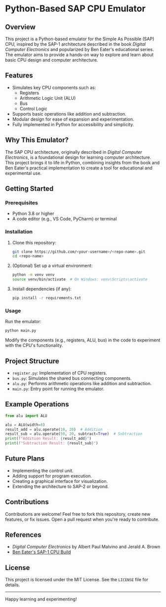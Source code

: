 # Python-Based SAP CPU Emulator

## Overview
This project is a Python-based emulator for the Simple As Possible (SAP) CPU, inspired by the SAP-1 architecture described in the book *Digital Computer Electronics* and popularized by Ben Eater's educational series. The emulator aims to provide a hands-on way to explore and learn about basic CPU design and computer architecture.

## Features
- Simulates key CPU components such as:
  - Registers
  - Arithmetic Logic Unit (ALU)
  - Bus
  - Control Logic
- Supports basic operations like addition and subtraction.
- Modular design for ease of expansion and experimentation.
- Fully implemented in Python for accessibility and simplicity.

## Why This Emulator?
The SAP CPU architecture, originally described in *Digital Computer Electronics*, is a foundational design for learning computer architecture. This project brings it to life in Python, combining insights from the book and Ben Eater's practical implementation to create a tool for educational and experimental use.

## Getting Started
### Prerequisites
- Python 3.8 or higher
- A code editor (e.g., VS Code, PyCharm) or terminal

### Installation
1. Clone this repository:
   ```bash
   git clone https://github.com/<your-username>/<repo-name>.git
   cd <repo-name>
   ```
2. (Optional) Set up a virtual environment:
   ```bash
   python -m venv venv
   source venv/bin/activate  # On Windows: venv\Scripts\activate
   ```
3. Install dependencies (if any):
   ```bash
   pip install -r requirements.txt
   ```

### Usage
Run the emulator:
```bash
python main.py
```
Modify the components (e.g., registers, ALU, bus) in the code to experiment with the CPU's functionality.

## Project Structure
- `register.py`: Implementation of CPU registers.
- `bus.py`: Simulates the shared bus connecting components.
- `alu.py`: Performs arithmetic operations like addition and subtraction.
- `main.py`: Entry point for running the emulator.

## Example Operations
```python
from alu import ALU

alu = ALU(width=8)
result_add = alu.operate(10, 20)  # Addition
result_sub = alu.operate(50, 20, subtract=True)  # Subtraction
print(f"Addition Result: {result_add}")
print(f"Subtraction Result: {result_sub}")
```

## Future Plans
- Implementing the control unit.
- Adding support for program execution.
- Creating a graphical interface for visualization.
- Extending the architecture to SAP-2 or beyond.

## Contributions
Contributions are welcome! Feel free to fork this repository, create new features, or fix issues. Open a pull request when you're ready to contribute.

## References
- *Digital Computer Electronics* by Albert Paul Malvino and Jerald A. Brown
- [Ben Eater's SAP-1 CPU Build](https://eater.net/)

## License
This project is licensed under the MIT License. See the `LICENSE` file for details.

---

Happy learning and experimenting!
